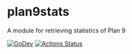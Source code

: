 # plan9stats
A module for retrieving statistics of Plan 9

[![GoDev][godev-image]][godev-url]
[![Actions Status][actions-image]][actions-url]

[godev-image]: https://pkg.go.dev/badge/github.com/lufia/plan9stats
[godev-url]: https://pkg.go.dev/github.com/lufia/plan9stats
[actions-image]: https://github.com/lufia/plan9stats/workflows/Test/badge.svg?branch=main
[actions-url]: https://github.com/lufia/plan9stats/actions?workflow=Test
